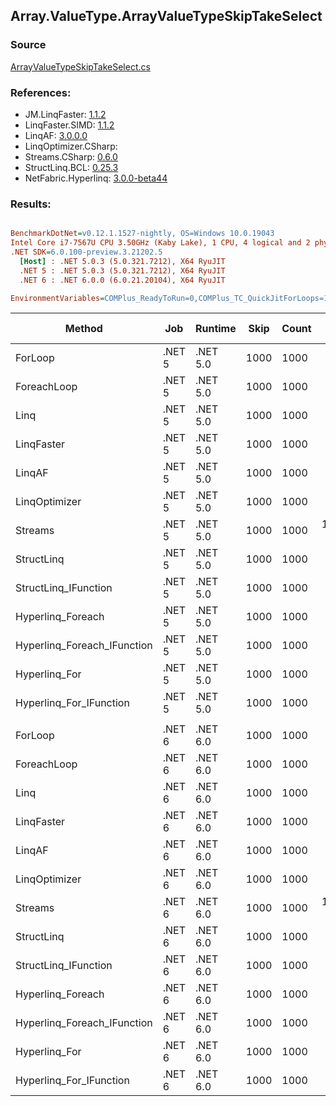 ﻿## Array.ValueType.ArrayValueTypeSkipTakeSelect

### Source
[ArrayValueTypeSkipTakeSelect.cs](../LinqBenchmarks/Array/ValueType/ArrayValueTypeSkipTakeSelect.cs)

### References:
- JM.LinqFaster: [1.1.2](https://www.nuget.org/packages/JM.LinqFaster/1.1.2)
- LinqFaster.SIMD: [1.1.2](https://www.nuget.org/packages/LinqFaster.SIMD/1.0.3)
- LinqAF: [3.0.0.0](https://www.nuget.org/packages/LinqAF/3.0.0.0)
- LinqOptimizer.CSharp: [](https://www.nuget.org/packages/LinqOptimizer.CSharp/)
- Streams.CSharp: [0.6.0](https://www.nuget.org/packages/Streams.CSharp/0.6.0)
- StructLinq.BCL: [0.25.3](https://www.nuget.org/packages/StructLinq.BCL/0.25.3)
- NetFabric.Hyperlinq: [3.0.0-beta44](https://www.nuget.org/packages/NetFabric.Hyperlinq/3.0.0-beta44)

### Results:
``` ini

BenchmarkDotNet=v0.12.1.1527-nightly, OS=Windows 10.0.19043
Intel Core i7-7567U CPU 3.50GHz (Kaby Lake), 1 CPU, 4 logical and 2 physical cores
.NET SDK=6.0.100-preview.3.21202.5
  [Host] : .NET 5.0.3 (5.0.321.7212), X64 RyuJIT
  .NET 5 : .NET 5.0.3 (5.0.321.7212), X64 RyuJIT
  .NET 6 : .NET 6.0.0 (6.0.21.20104), X64 RyuJIT

EnvironmentVariables=COMPlus_ReadyToRun=0,COMPlus_TC_QuickJitForLoops=1,COMPlus_TieredPGO=1  

```
|                      Method |    Job |  Runtime | Skip | Count |      Mean |    Error |   StdDev | Ratio | RatioSD |   Gen 0 |   Gen 1 | Gen 2 | Allocated |
|---------------------------- |------- |--------- |----- |------ |----------:|---------:|---------:|------:|--------:|--------:|--------:|------:|----------:|
|                     ForLoop | .NET 5 | .NET 5.0 | 1000 |  1000 |  16.85 μs | 0.055 μs | 0.046 μs |  1.00 |    0.00 |       - |       - |     - |         - |
|                 ForeachLoop | .NET 5 | .NET 5.0 | 1000 |  1000 |  21.15 μs | 0.143 μs | 0.112 μs |  1.26 |    0.01 |       - |       - |     - |      32 B |
|                        Linq | .NET 5 | .NET 5.0 | 1000 |  1000 |  26.32 μs | 0.065 μs | 0.061 μs |  1.56 |    0.01 |  0.1526 |       - |     - |     320 B |
|                  LinqFaster | .NET 5 | .NET 5.0 | 1000 |  1000 |  33.68 μs | 0.507 μs | 0.474 μs |  2.00 |    0.03 | 90.8813 |       - |     - | 192,072 B |
|                      LinqAF | .NET 5 | .NET 5.0 | 1000 |  1000 |  42.55 μs | 0.532 μs | 0.498 μs |  2.53 |    0.03 |       - |       - |     - |         - |
|               LinqOptimizer | .NET 5 | .NET 5.0 | 1000 |  1000 |  91.68 μs | 0.729 μs | 0.682 μs |  5.43 |    0.04 | 96.6797 | 16.1133 |     - | 218,594 B |
|                     Streams | .NET 5 | .NET 5.0 | 1000 |  1000 | 119.99 μs | 0.466 μs | 0.436 μs |  7.12 |    0.03 |  0.4883 |       - |     - |   1,152 B |
|                  StructLinq | .NET 5 | .NET 5.0 | 1000 |  1000 |  18.58 μs | 0.034 μs | 0.029 μs |  1.10 |    0.00 |  0.0305 |       - |     - |      96 B |
|        StructLinq_IFunction | .NET 5 | .NET 5.0 | 1000 |  1000 |  17.53 μs | 0.041 μs | 0.037 μs |  1.04 |    0.00 |       - |       - |     - |         - |
|           Hyperlinq_Foreach | .NET 5 | .NET 5.0 | 1000 |  1000 |  19.66 μs | 0.103 μs | 0.091 μs |  1.17 |    0.01 |       - |       - |     - |         - |
| Hyperlinq_Foreach_IFunction | .NET 5 | .NET 5.0 | 1000 |  1000 |  17.23 μs | 0.039 μs | 0.035 μs |  1.02 |    0.00 |       - |       - |     - |         - |
|               Hyperlinq_For | .NET 5 | .NET 5.0 | 1000 |  1000 |  19.67 μs | 0.105 μs | 0.094 μs |  1.17 |    0.01 |       - |       - |     - |         - |
|     Hyperlinq_For_IFunction | .NET 5 | .NET 5.0 | 1000 |  1000 |  17.53 μs | 0.065 μs | 0.057 μs |  1.04 |    0.00 |       - |       - |     - |         - |
|                             |        |          |      |       |           |          |          |       |         |         |         |       |           |
|                     ForLoop | .NET 6 | .NET 6.0 | 1000 |  1000 |  16.61 μs | 0.050 μs | 0.047 μs |  1.00 |    0.00 |       - |       - |     - |         - |
|                 ForeachLoop | .NET 6 | .NET 6.0 | 1000 |  1000 |  19.45 μs | 0.047 μs | 0.039 μs |  1.17 |    0.00 |       - |       - |     - |      32 B |
|                        Linq | .NET 6 | .NET 6.0 | 1000 |  1000 |  25.15 μs | 0.122 μs | 0.108 μs |  1.51 |    0.01 |  0.1526 |       - |     - |     320 B |
|                  LinqFaster | .NET 6 | .NET 6.0 | 1000 |  1000 |  37.77 μs | 0.183 μs | 0.143 μs |  2.27 |    0.01 | 90.8813 |       - |     - | 192,072 B |
|                      LinqAF | .NET 6 | .NET 6.0 | 1000 |  1000 |  51.62 μs | 0.248 μs | 0.220 μs |  3.11 |    0.01 |       - |       - |     - |         - |
|               LinqOptimizer | .NET 6 | .NET 6.0 | 1000 |  1000 |  87.02 μs | 0.521 μs | 0.407 μs |  5.24 |    0.03 | 96.6797 | 16.1133 |     - | 218,342 B |
|                     Streams | .NET 6 | .NET 6.0 | 1000 |  1000 | 117.09 μs | 1.204 μs | 1.068 μs |  7.05 |    0.07 |  0.4883 |       - |     - |   1,152 B |
|                  StructLinq | .NET 6 | .NET 6.0 | 1000 |  1000 |  18.65 μs | 0.163 μs | 0.144 μs |  1.12 |    0.01 |  0.0305 |       - |     - |      96 B |
|        StructLinq_IFunction | .NET 6 | .NET 6.0 | 1000 |  1000 |  17.73 μs | 0.055 μs | 0.048 μs |  1.07 |    0.00 |       - |       - |     - |         - |
|           Hyperlinq_Foreach | .NET 6 | .NET 6.0 | 1000 |  1000 |  19.71 μs | 0.081 μs | 0.072 μs |  1.19 |    0.01 |       - |       - |     - |         - |
| Hyperlinq_Foreach_IFunction | .NET 6 | .NET 6.0 | 1000 |  1000 |  17.50 μs | 0.087 μs | 0.073 μs |  1.05 |    0.01 |       - |       - |     - |         - |
|               Hyperlinq_For | .NET 6 | .NET 6.0 | 1000 |  1000 |  19.81 μs | 0.060 μs | 0.054 μs |  1.19 |    0.00 |       - |       - |     - |         - |
|     Hyperlinq_For_IFunction | .NET 6 | .NET 6.0 | 1000 |  1000 |  17.29 μs | 0.045 μs | 0.042 μs |  1.04 |    0.00 |       - |       - |     - |         - |
